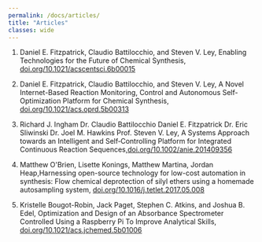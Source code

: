 ```yaml
---
permalink: /docs/articles/
title: "Articles"
classes: wide
---
```


1. Daniel E. Fitzpatrick, Claudio Battilocchio, and Steven V. Ley, Enabling Technologies for the Future of Chemical Synthesis, [doi.org/10.1021/acscentsci.6b00015](https://pubs.acs.org/doi/abs/10.1021/acscentsci.6b00015)

1. Daniel E. Fitzpatrick, Claudio Battilocchio, and Steven V. Ley, A Novel Internet-Based Reaction Monitoring, Control and Autonomous Self-Optimization Platform for Chemical Synthesis, [doi.org/10.1021/acs.oprd.5b00313](https://pubs.acs.org/doi/abs/10.1021/acs.oprd.5b00313)

1. Richard J. Ingham  Dr. Claudio Battilocchio  Daniel E. Fitzpatrick  Dr. Eric Sliwinski  Dr. Joel M. Hawkins  Prof. Steven V. Ley, A Systems Approach towards an Intelligent and Self‐Controlling Platform for Integrated Continuous Reaction Sequences,[doi.org/10.1002/anie.201409356](https://onlinelibrary.wiley.com/doi/full/10.1002/anie.201409356)

1. Matthew O'Brien, Lisette Konings, Matthew Martina, Jordan Heap,Harnessing open-source technology for low-cost automation in synthesis: Flow chemical deprotection of silyl ethers using a homemade autosampling system, [doi.org/10.1016/j.tetlet.2017.05.008](https://www.sciencedirect.com/science/article/pii/S0040403917305749)

1. Kristelle Bougot-Robin, Jack Paget, Stephen C. Atkins, and Joshua B. Edel, Optimization and Design of an Absorbance Spectrometer Controlled Using a Raspberry Pi To Improve Analytical Skills, [doi.org/10.1021/acs.jchemed.5b01006](https://pubs.acs.org/doi/abs/10.1021/acs.jchemed.5b01006)

